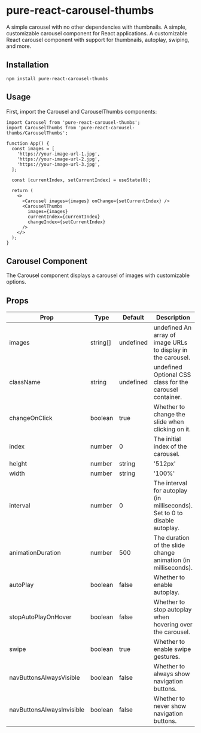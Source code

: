 # pure-react-carousel-thumbs
A simple carousel with no other dependencies with thumbnails.
A simple, customizable carousel component for React applications.
A customizable React carousel component with support for thumbnails, autoplay, swiping, and more.

## Installation
`npm install pure-react-carousel-thumbs`

## Usage

First, import the Carousel and CarouselThumbs components:

```
import Carousel from 'pure-react-carousel-thumbs';
import CarouselThumbs from 'pure-react-carousel-thumbs/CarouselThumbs';

function App() {
  const images = [
    'https://your-image-url-1.jpg',
    'https://your-image-url-2.jpg',
    'https://your-image-url-3.jpg',
  ];

  const [currentIndex, setCurrentIndex] = useState(0);

  return (
    <>
      <Carousel images={images} onChange={setCurrentIndex} />
      <CarouselThumbs
        images={images}
        currentIndex={currentIndex}
        changeIndex={setCurrentIndex}
      />
    </>
  );
}
```


## Carousel Component
The Carousel component displays a carousel of images with customizable options.

## Props  
|Prop|Type|Default|Description|
|---|---|---|---|
|images	|string[]|undefined|undefined	An array of image URLs to display in the carousel.
|className|string|undefined|undefined	Optional CSS class for the carousel container.
|changeOnClick|boolean|true|Whether to change the slide when clicking on it.
|index|number|0|The initial index of the carousel.
|height|number|string|'512px'|The height of the carousel container.
|width|number|string|'100%'|The width of the carousel container.
|interval|number|0|The interval for autoplay (in milliseconds). Set to 0 to disable autoplay.
|animationDuration|number|500|The duration of the slide change animation (in milliseconds).
|autoPlay|boolean|false|Whether to enable autoplay.
|stopAutoPlayOnHover|boolean|false|Whether to stop autoplay when hovering over the carousel.
|swipe|boolean|true|Whether to enable swipe gestures.
|navButtonsAlwaysVisible|boolean|false|Whether to always show navigation buttons.
|navButtonsAlwaysInvisible|boolean|false|Whether to never show navigation buttons.

